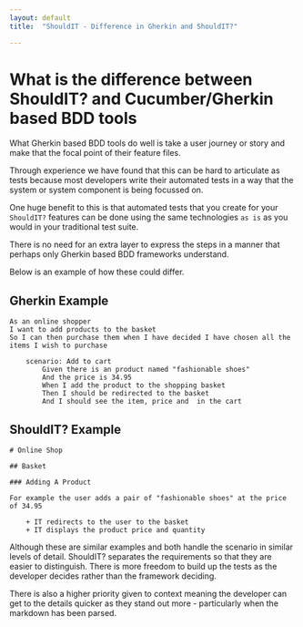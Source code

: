 ```yaml
---
layout: default
title:  "ShouldIT - Difference in Gherkin and ShouldIT?"

---
```


# What is the difference between ShouldIT? and Cucumber/Gherkin based BDD tools

What Gherkin based BDD tools do well is take a user journey or story and make that the focal point of their feature files. 

Through experience we have found that this can be hard to articulate as tests because most developers write their automated tests in a way that the system or system component is being focussed on.

One huge benefit to this is that automated tests that you create for your `ShouldIT?` features can be done using the same technologies `as is` as you would in your traditional test suite.

There is no need for an extra layer to express the steps in a manner that perhaps only Gherkin based BDD frameworks understand.

Below is an example of how these could differ.

## Gherkin Example
```
As an online shopper
I want to add products to the basket
So I can then purchase them when I have decided I have chosen all the items I wish to purchase

    scenario: Add to cart
        Given there is an product named "fashionable shoes"
        And the price is 34.95
        When I add the product to the shopping basket
        Then I should be redirected to the basket
        And I should see the item, price and  in the cart
```

## ShouldIT? Example
```
# Online Shop

## Basket

### Adding A Product

For example the user adds a pair of "fashionable shoes" at the price of 34.95

    + IT redirects to the user to the basket
    + IT displays the product price and quantity
```

Although these are similar examples and both handle the scenario in similar levels of detail. ShouldIT? separates the requirements so that they are easier to distinguish. There is more freedom to build up the tests as the developer decides rather than the framework deciding.

There is also a higher priority given to context meaning the developer can get to the details quicker as they stand out more - particularly when the markdown has been parsed.